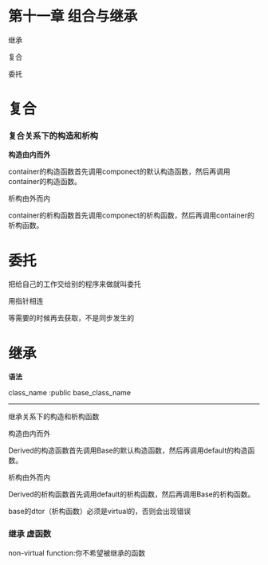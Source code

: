 # 第十一章 组合与继承

继承

复合

委托

# 复合

### 复合关系下的构造和析构

**构造由内而外**

container的构造函数首先调用componect的默认构造函数，然后再调用container的构造函数。

析构由外而内

container的析构函数首先调用componect的析构函数，然后再调用container的析构函数。

# 委托

把给自己的工作交给别的程序来做就叫委托

用指针相连

等需要的时候再去获取，不是同步发生的

# 继承

**语法**

class_name :public base_class_name

---

继承关系下的构造和析构函数

构造由内而外

Derived的构造函数首先调用Base的默认构造函数，然后再调用default的构造函数。

析构由外而内

Derived的析构函数首先调用default的析构函数，然后再调用Base的析构函数。

base的dtor（析构函数）必须是virtual的，否则会出现错误

### 继承 虚函数

non-virtual function:你不希望被继承的函数
